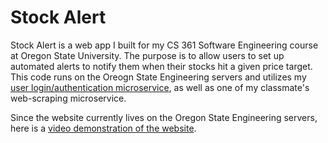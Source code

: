 # Stock Alert


Stock Alert is a web app I built for my CS 361 Software Engineering course at Oregon State University. 
The purpose is to allow users to set up automated alerts to notify them when their stocks hit a given price target.
This code runs on the Oreogn State Engineering servers and utilizes my [user login/authentication microservice](https://github.com/PatrickArntson/CS361_microservice), 
as well as one of my classmate's web-scraping microservice.


Since the website currently lives on the Oregon State Engineering servers, here is a [video demonstration of the website](https://youtu.be/nr_OebMfb-Y).


